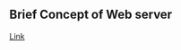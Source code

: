 ## Brief Concept of Web server
[Link](https://lenciel.com/2013/08/why-you-need-something-like-gunicorn/)
